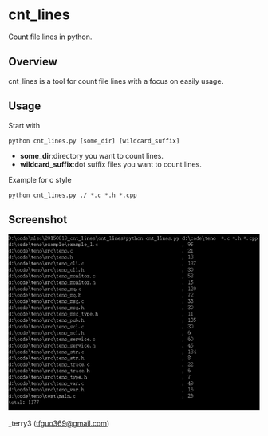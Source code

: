 # cnt_lines
Count file lines in python.

## Overview
cnt_lines is a tool for count file lines  with a focus on easily usage.

## Usage
Start with

    python cnt_lines.py [some_dir] [wildcard_suffix]

* __some\_dir__:directory you want to count lines.
* __wildcard\_suffix__:dot suffix files you want to count lines.        

Example for c style

    python cnt_lines.py ./ *.c *.h *.cpp

## Screenshot
   ![](./screenshot/cnt_lines_screenshot_1.png)

_terry3 (tfguo369@gmail.com)
